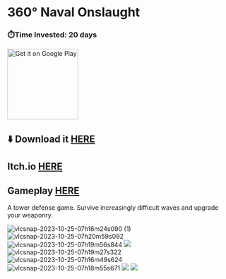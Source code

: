 # 360° Naval Onslaught

### ⏱️Time Invested: 20 days

<a href='https://play.google.com/store/apps/details?id=com.MrPio.NavalOnslaught'><img alt='Get it on Google Play' height="160" src='https://play.google.com/intl/en_us/badges/static/images/badges/en_badge_web_generic.png'/></a>


## ⬇️ Download it [HERE](https://github.com/MrPio/360-Naval-Onslaught/releases/tag/Stable)
## Itch.io [HERE](https://mrpio.itch.io/360-naval-onslaught)
## Gameplay [HERE](https://youtu.be/EqW0VPKNMzs)


A tower defense game. Survive increasingly difficult waves and upgrade your weaponry.

![vlcsnap-2023-10-25-07h16m24s090 (1)](https://github.com/MrPio/360-Naval-Onslaught/assets/22773005/9da2f7b6-037d-4c5c-bd45-74413e966644)
![vlcsnap-2023-10-25-07h20m59s092](https://github.com/MrPio/360-Naval-Onslaught/assets/22773005/bbf5c91d-d2e9-492e-a334-8d47b367589d)
![vlcsnap-2023-10-25-07h19m56s844](https://github.com/MrPio/360-Naval-Onslaught/assets/22773005/a72d9c59-78f4-4f20-bcbb-1c13587addbf)
![](https://play-lh.googleusercontent.com/32c4UdhO54O8zlOz2oUvyiNOQsqmQ5jKx8kSETp1oTN_gqEF9ElByQOg2jU9zThpZVs=w5120-h2880)
![vlcsnap-2023-10-25-07h19m27s322](https://github.com/MrPio/360-Naval-Onslaught/assets/22773005/afe0cd4c-b6de-4157-aec5-11b80645a4ab)
![vlcsnap-2023-10-25-07h16m49s624](https://github.com/MrPio/360-Naval-Onslaught/assets/22773005/a7748791-4336-4935-8e7f-bbaac990c316)
![vlcsnap-2023-10-25-07h18m55s671](https://github.com/MrPio/360-Naval-Onslaught/assets/22773005/e700c27e-0364-4eb6-b3f1-40ddc1b4e2e2)
![](https://play-lh.googleusercontent.com/NQr2nHn7aKaawLVRT5UTEv4IJF2GwsnNOjInyuvJ1a2CCCsu4kixyOy51OgqDDC0vQk=w5120-h2880)
![](https://play-lh.googleusercontent.com/aBh5HlL7oy1XhOd89AlREo9IUBmniUm7849aNTZ0m00aaAvvkMZhrupDHhsce5Nd9Q=w5120-h2880)
